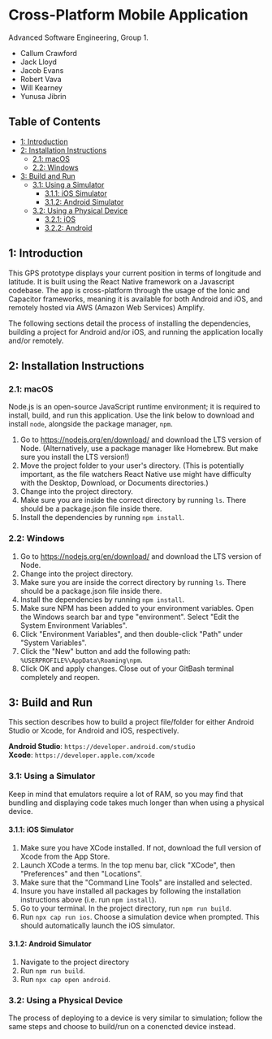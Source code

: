 # Cross-Platform Mobile Application

Advanced Software Engineering, Group 1.  

- Callum Crawford
- Jack Lloyd
- Jacob Evans
- Robert Vava
- Will Kearney
- Yunusa Jibrin

## Table of Contents

- [1: Introduction](#1-introduction)
- [2: Installation Instructions](#2-installation-instructions)
  * [2.1: macOS](#21-macos)
  * [2.2: Windows](#22-windows)
- [3: Build and Run](#3-build-and-run)
  * [3.1: Using a Simulator](#31-using-a-simulator)
    + [3.1.1: iOS Simulator](#311-ios-simulator)
    + [3.1.2: Android Simulator](#312-android-simulator)
  * [3.2: Using a Physical Device](#32-using-a-physical-device)
    + [3.2.1: iOS](#321-ios)
    + [3.2.2: Android](#322-android)

## 1: Introduction

This GPS prototype displays your current position in terms of longitude and latitude. It is built using the React Native framework on a Javascript codebase. The app is cross-platform through the usage of the Ionic and Capacitor frameworks, meaning it is available for both Android and iOS, and remotely hosted via AWS (Amazon Web Services) Amplify.

The following sections detail the process of installing the dependencies, building a project for Android and/or iOS, and running the application locally and/or remotely.

## 2: Installation Instructions

### 2.1: macOS

Node.js is an open-source JavaScript runtime environment; it is required to install, build, and run this application. Use the link below to download and install `node`, alongside the package manager, `npm`.

1. Go to https://nodejs.org/en/download/ and download the LTS version of Node. (Alternatively, use a package manager like Homebrew. But make sure you install the LTS version!)
2. Move the project folder to your user's directory. (This is potentially important, as the file watchers React Native use might have difficulty with the Desktop, Download, or Documents directories.)
3. Change into the project directory.
4. Make sure you are inside the correct directory by running ```ls```. There should be a package.json file inside there.
5. Install the dependencies by running ```npm install```.

### 2.2: Windows

1. Go to https://nodejs.org/en/download/ and download the LTS version of Node.
2. Change into the project directory.
3. Make sure you are inside the correct directory by running ```ls```. There should be a package.json file inside there.
4. Install the dependencies by running ```npm install```.
5. Make sure NPM has been added to your environment variables. Open the Windows search bar and type "environment". Select "Edit the System Environment Variables".
6. Click "Environment Variables", and then double-click "Path" under "System Variables".
7. Click the "New" button and add the following path: ```%USERPROFILE%\AppData\Roaming\npm```.
8. Click OK and apply changes. Close out of your GitBash terminal completely and reopen.

## 3: Build and Run

This section describes how to build a project file/folder for either Android Studio or Xcode, for Android and iOS, respectively.

**Android Studio**: `https://developer.android.com/studio`  
**Xcode**: `https://developer.apple.com/xcode`

### 3.1: Using a Simulator

Keep in mind that emulators require a lot of RAM, so you may find that bundling and displaying code takes much longer than when using a physical device.

#### 3.1.1: iOS Simulator

1. Make sure you have XCode installed. If not, download the full version of Xcode from the App Store.
2. Launch XCode a terms. In the top menu bar, click "XCode", then "Preferences" and then "Locations".
3. Make sure that the "Command Line Tools" are installed and selected.
4. Insure you have installed all packages by following the installation instructions above (i.e. run ```npm install```).
5. Go to your terminal. In the project directory, run ```npm run build```.
6. Run ```npx cap run ios```. Choose a simulation device when prompted. This should automatically launch the iOS simulator.

#### 3.1.2: Android Simulator

1. Navigate to the project directory
2. Run ```npm run build```.
3. Run ```npx cap open android```.

### 3.2: Using a Physical Device

The process of deploying to a device is very similar to simulation; follow the same steps and choose to build/run on a conencted device instead.
